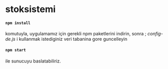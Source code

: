# stoksistemi

####  ```npm install```
komutuyla, uygulamamız için gerekli npm paketlerini indirin,  sonra ;
*config-de.js* i kullanmak istediginiz veri tabanina gore guncelleyin

####  ```npm start```
ile sunucuyu baslatabiliriz.

